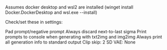Assumes docker desktop and wsl2 are installed (winget install Docker.DockerDesktop and wsl.exe --install)

Check/set these in settings:

Pad prompt/negative prompt
Always discard next-to-last sigma
Print prompts to console when generating with txt2img and img2img
Always print all generation info to standard output
Clip skip: 2
SD VAE: None
